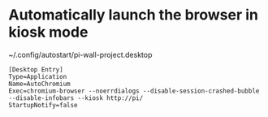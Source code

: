 # Automatically launch the browser in kiosk mode
~/.config/autostart/pi-wall-project.desktop
```
[Desktop Entry]
Type=Application
Name=AutoChromium
Exec=chromium-browser --noerrdialogs --disable-session-crashed-bubble --disable-infobars --kiosk http://pi/
StartupNotify=false
```
